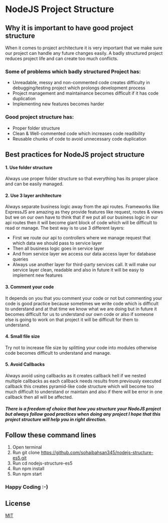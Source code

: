 # NodeJS Project Structure

## Why it is important to have good project structure
When it comes to project architecture it is very important that we make sure our project can handle any future changes easily. A badly structured project reduces project life and can create too much conflicts.

### Some of problems which badly structured Project has:
- Unreadable, messy and non-commented code creates difficulty in debugging/testing project which prolongs development process
- Project management and maintainance becomes difficult if it has code duplication
- Implementing new features becomes harder

### Good project structure has:
- Proper folder structure
- Clean & Well-commented code which increases code readibility
- Reusable chunks of code to avoid unnecessary code duplication

## Best practices for NodeJS project structure

#### 1. Use folder structure 
Always use proper folder structure so that everything has its proper place and can be easily managed.

#### 2. Use 3 layer architecture
Always separate business logic away from the api routes. Frameworks like ExpressJS are amazing as they provide features like request, routes & views but we on our own have to think that if we put all our business logic in our api routes then it will become giant block of code which will be difficult to read or manage.
The best way is to use 3 different layers:
- First we route our api to controllers where we manage request that which data we should pass to service layer
- Then all business logic goes in service layer
- And from service layer we access our data access layer for database queries
- Always use another layer for third-party services call. It will make our service layer clean, readable and also in future it will be easy to implement new features

#### 3. Comment your code
It depends on you that you comment your code or not but commenting your code is good practice because sometimes we write code which is difficult to understand and at that time we know what we are doing but in future it becomes difficult for us to understand our own code or also if someone else is going to work on that project it will be difficult for them to understand.

#### 4. Small file size
Try not to increase file size by splitting your code into modules otherwise code becomes difficult to understand and manage.

#### 5. Avoid Callbacks
Always avoid using callbacks as it creates callback hell if we nested multiple callbacks as each callback needs results from previously executed callback this creates pyramid-like code structure which will become too much difficult to understand or maintain and also if there will be error in one callback then all will be affected.

 ##### There is a freedom of choice that how you structure your NodeJS project but always follow good practices when doing any project I hope that this project structure will help you in right direction.

## Follow these command lines
1. Open terminal
2. Run git clone https://github.com/sohaibahsan345/nodejs-structure-es5.git
3. Run cd nodejs-structure-es5
4. Run npm install
5. Run npm start

### Happy Coding :-)

## License
[MIT](https://choosealicense.com/licenses/mit/)
